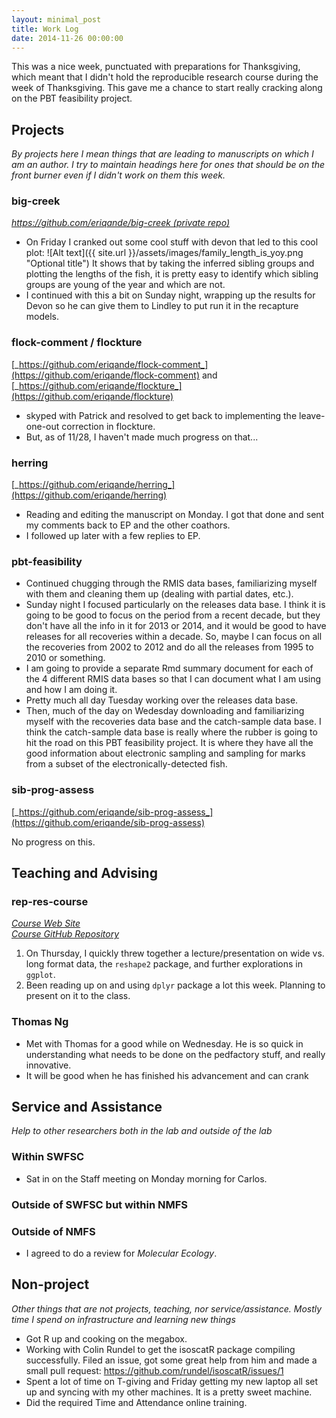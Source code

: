 ```yaml
---
layout: minimal_post
title: Work Log
date: 2014-11-26 00:00:00
---
```



This was a nice week, punctuated with preparations for Thanksgiving, which meant
that I didn't hold the reproducible research course during the week of Thanksgiving.
This gave me a chance to start really cracking along on the PBT feasibility project.


## Projects

_By projects here I mean things that are leading to manuscripts on which I am an author.
I try to maintain headings here for ones that should be on the front burner even if I didn't
work on them this week._

### big-creek
[_https://github.com/eriqande/big-creek (private repo)_](https://github.com/eriqande/big-creek)

* On Friday I cranked out some cool stuff with devon that led to this cool plot:
![Alt text]({{ site.url }}/assets/images/family_length_is_yoy.png "Optional title")
It shows that by taking the inferred sibling groups and plotting the lengths of the
fish, it is pretty easy to identify which sibling groups are young of the year and
which are not.
* I continued with this a bit on Sunday night, wrapping up the results for Devon so he can
give them to Lindley to put run it in the recapture models.




### flock-comment / flockture
[_https://github.com/eriqande/flock-comment_](https://github.com/eriqande/flock-comment)
and [_https://github.com/eriqande/flockture_](https://github.com/eriqande/flockture)

* skyped with Patrick and resolved to get back to implementing the leave-one-out correction in flockture.
* But, as of 11/28, I haven't made much progress on that...



### herring
[_https://github.com/eriqande/herring_](https://github.com/eriqande/herring)

* Reading and editing the manuscript on Monday.  I got that done and sent my comments
back to EP and the other coathors.
* I followed up later with a few replies to EP.  




### pbt-feasibility

* Continued chugging through the RMIS data bases, familiarizing myself with them and
cleaning them up (dealing with partial dates, etc.).
* Sunday night I focused particularly on the releases data base.  I think it is going to be good to 
focus on the period from a recent decade, but they don't have all the info in it for 2013 or 2014,
and it would be good to have releases for all recoveries within a decade.  So, maybe I can focus on
all the recoveries from 2002 to 2012 and do all the releases from 1995 to 2010 or something.
* I am going to provide a separate Rmd summary document for each of the 4 different RMIS data bases
so that I can document what I am using and how I am doing it.
* Pretty much all day Tuesday working over the releases data base.
* Then, much of the day on Wedesday downloading and familiarizing myself with the recoveries data
base and the catch-sample data base.  I think the catch-sample data base is really where the
rubber is going to hit the road on this PBT feasibility project.  It is where they have all the
good information about electronic sampling and sampling for marks from a subset of the
electronically-detected fish.




### sib-prog-assess
[_https://github.com/eriqande/sib-prog-assess_](https://github.com/eriqande/sib-prog-assess)

No progress on this.

## Teaching and Advising


### rep-res-course
[_Course Web Site_](http://eriqande.github.io/rep-res-web/)  
[_Course GitHub Repository_](https://github.com/eriqande/rep-res-course)

1. On Thursday, I quickly threw together a lecture/presentation on wide vs. long format
data, the `reshape2` package, and further explorations in `ggplot`.
2. Been reading up on and using `dplyr` package a lot this week.  Planning to present on it
to the class.




### Thomas Ng

* Met with Thomas for a good while on Wednesday.  He is so quick in understanding what needs to 
be done on the pedfactory stuff, and really innovative.  
* It will be good when he has finished his advancement and can crank


## Service and Assistance
_Help to other researchers both in the lab and outside of the lab_


### Within SWFSC
* Sat in on the Staff meeting on Monday morning for Carlos.




### Outside of SWFSC but within NMFS



### Outside of NMFS

* I agreed to do a review for _Molecular Ecology_.


## Non-project
_Other things that are not projects, teaching, nor service/assistance.  Mostly time I
spend on infrastructure and learning new things_

* Got R up and cooking on the megabox.
* Working with Colin Rundel to get the isoscatR package compiling successfully.  Filed an issue,
got some great help from him and made a small pull request: https://github.com/rundel/isoscatR/issues/1  
* Spent a lot of time on T-giving and Friday getting my new laptop all set up and syncing with my
other machines.  It is a pretty sweet machine.
* Did the required Time and Attendance online training.


